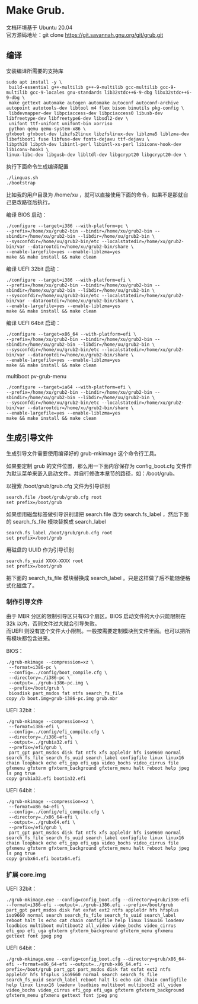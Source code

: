 # Make Grub.

文档环境基于 Ubuntu 20.04   
官方源码地址：git clone https://git.savannah.gnu.org/git/grub.git

## 编译
安装编译所需要的支持库
```
sudo apt install -y \
 build-essential g++-multilib g++-9-multilib gcc-multilib gcc-9-multilib gcc-9-locales gnu-standards lib32stdc++6-9-dbg libx32stdc++6-9-dbg \
 make gettext automake autogen automake autoconf autoconf-archive autopoint autotools-dev libtool m4 flex bison binutils pkg-config \
 libdevmapper-dev libpciaccess-dev libpciaccess0 libusb-dev libfreetype-dev libfreetype6-dev libsdl2-dev \
 unifont ttf-unifont unifont-bin xorriso
 python qemu qemu-system-x86 \
gfxboot gfxboot-dev libzfs2linux libzfslinux-dev liblzma5 liblzma-dev libefiboot1 fuse libfuse-dev fonts-dejavu ttf-dejavu \
libpth20 libpth-dev libintl-perl libintl-xs-perl libiconv-hook-dev libiconv-hook1 \
linux-libc-dev libgusb-dev libltdl-dev libgcrypt20 libgcrypt20-dev \

```

执行下面命令生成编译配置
```
./linguas.sh
./bootstrap
```

比如我的用户目录为 /home/xu ，就可以直接使用下面的命令，如果不是那就自己更改路径后执行。


编译 BIOS 启动：
```
./configure --target=i386 --with-platform=pc \
--prefix=/home/xu/grub2-bin --bindir=/home/xu/grub2-bin --sbindir=/home/xu/grub2-bin --libdir=/home/xu/grub2-bin \
--sysconfdir=/home/xu/grub2-bin/etc --localstatedir=/home/xu/grub2-bin/var --datarootdir=/home/xu/grub2-bin/share \
--enable-largefile=yes --enable-liblzma=yes
make && make install && make clean
```

编译 UEFI 32bit 启动：
```
./configure --target=i386 --with-platform=efi \
--prefix=/home/xu/grub2-bin --bindir=/home/xu/grub2-bin --sbindir=/home/xu/grub2-bin --libdir=/home/xu/grub2-bin \
--sysconfdir=/home/xu/grub2-bin/etc --localstatedir=/home/xu/grub2-bin/var --datarootdir=/home/xu/grub2-bin/share \
--enable-largefile=yes --enable-liblzma=yes
make && make install && make clean
```

编译 UEFI 64bit 启动：
```
./configure --target=x86_64 --with-platform=efi \
--prefix=/home/xu/grub2-bin --bindir=/home/xu/grub2-bin --sbindir=/home/xu/grub2-bin --libdir=/home/xu/grub2-bin \
--sysconfdir=/home/xu/grub2-bin/etc --localstatedir=/home/xu/grub2-bin/var --datarootdir=/home/xu/grub2-bin/share \
--enable-largefile=yes --enable-liblzma=yes
make && make install && make clean
```

multiboot
pv-grub-menu

```
./configure --target=ia64 --with-platform=efi \
--prefix=/home/xu/grub2-bin --bindir=/home/xu/grub2-bin --sbindir=/home/xu/grub2-bin --libdir=/home/xu/grub2-bin \
--sysconfdir=/home/xu/grub2-bin/etc --localstatedir=/home/xu/grub2-bin/var --datarootdir=/home/xu/grub2-bin/share \
--enable-largefile=yes --enable-liblzma=yes
make && make install && make clean
```

## 生成引导文件

生成引导文件需要使用编译好的 grub-mkimage 这个命令行工具。

如果要定制 grub 的文件位置，那么用一下面内容保存为 config_boot.cfg 文件作为默认菜单来嵌入启动文件。并自行修改本章节的路径，如：/boot/grub。

以搜索 /boot/grub/grub.cfg 文件为引导识别
```
search.file /boot/grub/grub.cfg root
set prefix=/boot/grub
```

如果想用磁盘标签做引导识别请把 search.file 改为 search.fs_label ，然后下面的 search_fs_file 模块替换成 search_label
```
search.fs_label /boot/grub/grub.cfg root
set prefix=/boot/grub
```

用磁盘的 UUID 作为引导识别
```
search.fs_uuid XXXX-XXXX root
set prefix=/boot/grub
```

把下面的 search_fs_file 模块替换成 search_label 。只是这样做了后不能随便格式化磁盘了。


### 制作引导文件

由于 MBR 分区的限制引导区只有63个扇区。BIOS 启动文件的大小只能限制在32k 以内，否则文件过大就会引导失败。   
而UEFI 则没有这个文件大小限制。一般按需要定制模块到文件里面。也可以把所有模块都包含进来。

BIOS：
```
./grub-mkimage --compression=xz \
 --format=i386-pc \
 --config=../config/boot_compile.cfg \
 --directory=./i386-pc \
 --output=../grub-i386-pc.img \
 --prefix=/boot/grub \
 biosdisk part_msdos fat ntfs search_fs_file
copy /b boot.img+grub-i386-pc.img grub.mbr
```

UEFI 32bit：
```
./grub-mkimage --compression=xz \
 --format=i386-efi \
 --config=../config/efi_compile.cfg \
 --directory=./i386-efi \
 --output=../grubia32.efi \
 --prefix=/efi/grub \
 part_gpt part_msdos disk fat ntfs xfs appleldr hfs iso9660 normal search_fs_file search_fs_uuid search_label configfile linux linux16 chain loopback echo efi_gop efi_uga video_bochs video_cirrus file gfxmenu gfxterm gfxterm_background gfxterm_menu halt reboot help jpeg ls png true
copy grubia32.efi bootia32.efi
```

UEFI 64bit：
```
./grub-mkimage --compression=xz \
 --format=x86_64-efi \
 --config=../config/efi_compile.cfg \
 --directory=./x86_64-efi \
 --output=../grubx64.efi \
 --prefix=/efi/grub \
 part_gpt part_msdos disk fat ntfs xfs appleldr hfs iso9660 normal search_fs_file search_fs_uuid search_label configfile linux linux16 chain loopback echo efi_gop efi_uga video_bochs video_cirrus file gfxmenu gfxterm gfxterm_background gfxterm_menu halt reboot help jpeg ls png true
copy grubx64.efi bootx64.efi
```

### 扩展 core.img
UEFI 32bit：
```
./grub-mkimage.exe --config=config_boot.cfg --directory=grub/i386-efi --format=i386-efi --output=../grub-i386.efi --prefix=/boot/grub part_gpt part_msdos disk fat exfat ext2 ntfs appleldr hfs hfsplus iso9660 normal search search_fs_file search_fs_uuid search_label reboot halt ls echo cat chain configfile help linux linux16 loadenv loadbios multiboot multiboot2 all_video video_bochs video_cirrus efi_gop efi_uga gfxterm gfxterm_background gfxterm_menu gfxmenu gettext font jpeg png

```

UEFI 64bit：
```
./grub-mkimage.exe --config=config_boot.cfg --directory=grub/x86_64-efi --format=x86_64-efi --output=../grub-x86_64.efi --prefix=/boot/grub part_gpt part_msdos disk fat exfat ext2 ntfs appleldr hfs hfsplus iso9660 normal search search_fs_file search_fs_uuid search_label reboot halt ls echo cat chain configfile help linux linux16 loadenv loadbios multiboot multiboot2 all_video video_bochs video_cirrus efi_gop efi_uga gfxterm gfxterm_background gfxterm_menu gfxmenu gettext font jpeg png

```
